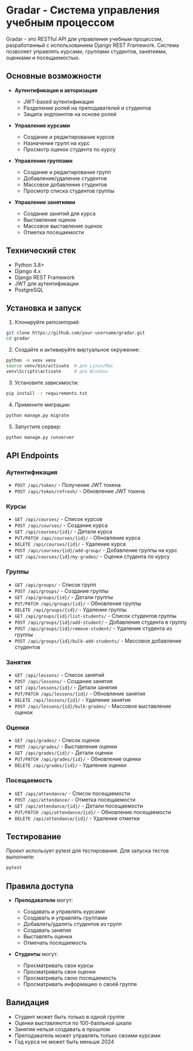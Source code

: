 # Gradar - Система управления учебным процессом

Gradar - это RESTful API для управления учебным процессом, разработанный с использованием Django REST Framework. Система позволяет управлять курсами, группами студентов, занятиями, оценками и посещаемостью.

## Основные возможности

- **Аутентификация и авторизация**
  - JWT-based аутентификация
  - Разделение ролей на преподавателей и студентов
  - Защита эндпоинтов на основе ролей

- **Управление курсами**
  - Создание и редактирование курсов
  - Назначение групп на курс
  - Просмотр оценок студента по курсу

- **Управление группами**
  - Создание и редактирование групп
  - Добавление/удаление студентов
  - Массовое добавление студентов
  - Просмотр списка студентов группы

- **Управление занятиями**
  - Создание занятий для курса
  - Выставление оценок
  - Массовое выставление оценок
  - Отметка посещаемости

## Технический стек

- Python 3.8+
- Django 4.x
- Django REST Framework
- JWT для аутентификации
- PostgreSQL

## Установка и запуск

1. Клонируйте репозиторий:
```bash
git clone https://github.com/your-username/gradar.git
cd gradar
```

2. Создайте и активируйте виртуальное окружение:
```bash
python -m venv venv
source venv/bin/activate  # для Linux/Mac
venv\Scripts\activate     # для Windows
```

3. Установите зависимости:
```bash
pip install -r requirements.txt
```

4. Примените миграции:
```bash
python manage.py migrate
```

5. Запустите сервер:
```bash
python manage.py runserver
```

## API Endpoints

### Аутентификация
- `POST /api/token/` - Получение JWT токена
- `POST /api/token/refresh/` - Обновление JWT токена

### Курсы
- `GET /api/courses/` - Список курсов
- `POST /api/courses/` - Создание курса
- `GET /api/courses/{id}/` - Детали курса
- `PUT/PATCH /api/courses/{id}/` - Обновление курса
- `DELETE /api/courses/{id}/` - Удаление курса
- `POST /api/courses/{id}/add-group/` - Добавление группы на курс
- `GET /api/courses/{id}/my-grades/` - Оценки студента по курсу

### Группы
- `GET /api/groups/` - Список групп
- `POST /api/groups/` - Создание группы
- `GET /api/groups/{id}/` - Детали группы
- `PUT/PATCH /api/groups/{id}/` - Обновление группы
- `DELETE /api/groups/{id}/` - Удаление группы
- `GET /api/groups/{id}/list-students/` - Список студентов группы
- `POST /api/groups/{id}/add-student/` - Добавление студента в группу
- `POST /api/groups/{id}/remove-student/` - Удаление студента из группы
- `POST /api/groups/{id}/bulk-add-students/` - Массовое добавление студентов

### Занятия
- `GET /api/lessons/` - Список занятий
- `POST /api/lessons/` - Создание занятия
- `GET /api/lessons/{id}/` - Детали занятия
- `PUT/PATCH /api/lessons/{id}/` - Обновление занятия
- `DELETE /api/lessons/{id}/` - Удаление занятия
- `POST /api/lessons/{id}/bulk-grades/` - Массовое выставление оценок

### Оценки
- `GET /api/grades/` - Список оценок
- `POST /api/grades/` - Выставление оценки
- `GET /api/grades/{id}/` - Детали оценки
- `PUT/PATCH /api/grades/{id}/` - Обновление оценки
- `DELETE /api/grades/{id}/` - Удаление оценки

### Посещаемость
- `GET /api/attendance/` - Список посещаемости
- `POST /api/attendance/` - Отметка посещаемости
- `GET /api/attendance/{id}/` - Детали посещаемости
- `PUT/PATCH /api/attendance/{id}/` - Обновление посещаемости
- `DELETE /api/attendance/{id}/` - Удаление отметки

## Тестирование

Проект использует pytest для тестирования. Для запуска тестов выполните:

```bash
pytest
```

## Правила доступа

- **Преподаватели** могут:
  - Создавать и управлять курсами
  - Создавать и управлять группами
  - Добавлять/удалять студентов из групп
  - Создавать занятия
  - Выставлять оценки
  - Отмечать посещаемость

- **Студенты** могут:
  - Просматривать свои курсы
  - Просматривать свои оценки
  - Просматривать свою посещаемость
  - Просматривать информацию о своей группе

## Валидация

- Студент может быть только в одной группе
- Оценки выставляются по 100-балльной шкале
- Занятия нельзя создавать в прошлом
- Преподаватель может управлять только своими курсами
- Год курса не может быть меньше 2024
